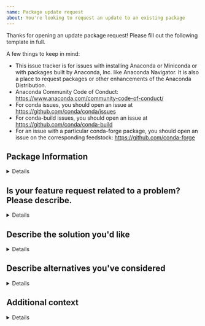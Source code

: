 ```yaml
---
name: Package update request
about: You're looking to request an update to an existing package
---
```

Thanks for opening an update package request! Please fill out the following template in full.

A few things to keep in mind:

- This issue tracker is for issues with installing Anaconda or Miniconda or with packages built by Anaconda, Inc. like Anaconda Navigator. It is also a place to request packages or other enhancements of the Anaconda Distribution.
- Anaconda Community Code of Conduct: https://www.anaconda.com/community-code-of-conduct/
- For conda issues, you should open an issue at https://github.com/conda/conda/issues
- For conda-build issues, you should open an issue at https://github.com/conda/conda-build
- For an issue with a particular conda-forge package, you should open an issue on the corresponding feedstock: https://github.com/conda-forge

## Package Information
<details>

```
Name:
Source:
Platform:
Conda-Forge feedstock:

```

</details>

## Is your feature request related to a problem? Please describe.
<details>
  ```
  Please explain why you are requesting this change/update:
```
</details>

## Describe the solution you'd like
<details>
```
A clear and concise description of what you want to happen.
  ```
</details>

## Describe alternatives you've considered
<details>
  ```
  A clear and concise description of any alternative solutions or features you've considered.
```
</details>

## Additional context
<details>
  ```
Add any other context or screenshots about the feature request here.
```
</details>
